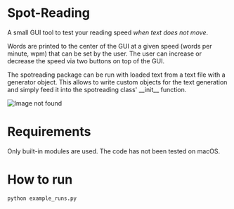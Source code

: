 # Spot-Reading

A small GUI tool to test your reading speed _when text does not move_.

Words are printed to the center of the GUI at a given speed (words per minute, wpm) that can be set by the user. The user can increase or decrease the speed via two buttons on top of the GUI.

The spotreading package can be run with loaded text from a text file with a generator object. This allows to write custom objects for the text generation and simply feed it into the spotreading class' \_\_init\_\_ function.

![Image not found](https://github.com/Doometnick/Spot-Reading/blob/master/img/img.JPG)

# Requirements
Only built-in modules are used.
The code has not been tested on macOS.

# How to run
`python example_runs.py`
